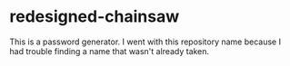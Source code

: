 # redesigned-chainsaw
This is a password generator. I went with this repository name because I had trouble finding a name that wasn't already taken.
